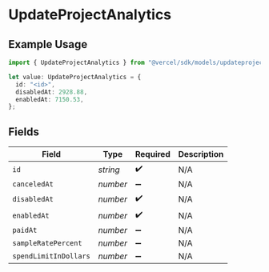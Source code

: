 # UpdateProjectAnalytics

## Example Usage

```typescript
import { UpdateProjectAnalytics } from "@vercel/sdk/models/updateprojectop.js";

let value: UpdateProjectAnalytics = {
  id: "<id>",
  disabledAt: 2928.88,
  enabledAt: 7150.53,
};
```

## Fields

| Field                 | Type                  | Required              | Description           |
| --------------------- | --------------------- | --------------------- | --------------------- |
| `id`                  | *string*              | :heavy_check_mark:    | N/A                   |
| `canceledAt`          | *number*              | :heavy_minus_sign:    | N/A                   |
| `disabledAt`          | *number*              | :heavy_check_mark:    | N/A                   |
| `enabledAt`           | *number*              | :heavy_check_mark:    | N/A                   |
| `paidAt`              | *number*              | :heavy_minus_sign:    | N/A                   |
| `sampleRatePercent`   | *number*              | :heavy_minus_sign:    | N/A                   |
| `spendLimitInDollars` | *number*              | :heavy_minus_sign:    | N/A                   |